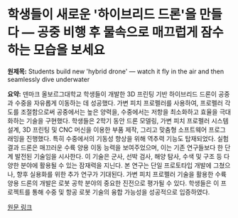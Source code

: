 # 학생들이 새로운 '하이브리드 드론'을 만들다 — 공중 비행 후 물속으로 매끄럽게 잠수하는 모습을 보세요

**원제목:** Students build new 'hybrid drone' — watch it fly in the air and then seamlessly dive underwater

**요약:** 덴마크 올보르그대학교 학생들이 개발한 3D 프린팅 기반 하이브리드 드론이 공중과 수중을 자유롭게 이동하는 데 성공했다.  가변 피치 프로펠러를 사용하여, 프로펠러 각도를 조절함으로써 공중에서는 높은 양력을, 수중에서는 저항을 최소화하고 효율을 극대화하는 기술을 구현했다.  학생들은 2학기 동안 드론 모델링, 가변 피치 프로펠러 시스템 설계, 3D 프린팅 및 CNC 머신을 이용한 부품 제작, 그리고 맞춤형 소프트웨어 프로그래밍을 진행했다.  특히 수중에서의 기동성 향상을 위해 역추력 기능도 탑재되었다.  실험 결과 드론은 매끄러운 수륙 양용 이동 능력을 보여주었으며, 이는 기존 연구들보다 한 단계 발전된 기술임을 시사한다.  이 기술은 군사, 선박 검사, 해양 탐사, 수색 및 구조 등 다양한 분야에 활용될 수 있는 잠재력을 지닌다.  본 연구는 단일 프로토타입 개발에 그쳤으나,  향후  실용화를 위한 추가 연구가 기대된다.  가변 피치 프로펠러 기술을 활용한 수륙 양용 드론의 개발은 로봇 공학 분야의 중요한 진전으로 평가될 수 있다.  학생들은 이 프로젝트를 통해 수중 및 항공 로봇 기술의 융합 가능성을 성공적으로 입증하였다.

[원문 링크](https://www.livescience.com/technology/robotics/students-build-new-hybrid-drone-watch-it-fly-in-the-air-and-then-seamlessly-dive-underwater)
